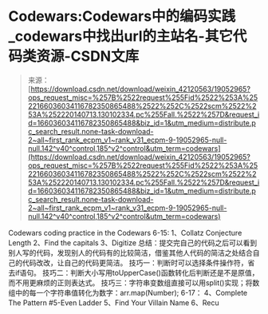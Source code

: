 <!--yml
category: codewars
date: 2022-08-13 11:27:13
-->

# Codewars:Codewars中的编码实践_codewars中找出url的主站名-其它代码类资源-CSDN文库

> 来源：[https://download.csdn.net/download/weixin_42120563/19052965?ops_request_misc=%257B%2522request%255Fid%2522%253A%2522166036034116782350865488%2522%252C%2522scm%2522%253A%252220140713.130102334.pc%255Fall.%2522%257D&request_id=166036034116782350865488&biz_id=1&utm_medium=distribute.pc_search_result.none-task-download-2~all~first_rank_ecpm_v1~rank_v31_ecpm-9-19052965-null-null.142^v40^control,185^v2^control&utm_term=codewars](https://download.csdn.net/download/weixin_42120563/19052965?ops_request_misc=%257B%2522request%255Fid%2522%253A%2522166036034116782350865488%2522%252C%2522scm%2522%253A%252220140713.130102334.pc%255Fall.%2522%257D&request_id=166036034116782350865488&biz_id=1&utm_medium=distribute.pc_search_result.none-task-download-2~all~first_rank_ecpm_v1~rank_v31_ecpm-9-19052965-null-null.142^v40^control,185^v2^control&utm_term=codewars)

Codewars coding practice in the Codewars 6-15: 1、Collatz Conjecture Length 2、Find the capitals 3、Digitize 总结：提交完自己的代码之后可以看到别人写的代码，发现别人的代码有的比较简洁，借鉴其他人代码的简洁之处结合自己的代码改改，让自己的代码更简洁。 技巧一：判断时可以选择条件操作符，省去if语句。 技巧二：判断大小写用toUpperCase()函数转化后判断还是不是原值，而不用更麻烦的正则表达式。 技巧三：字符串变数组直接可以用split()实现；将数组中的每一个字符串值转化为数字：arr.map(Number); 6-17： 4、Complete The Pattern #5-Even Ladder 5、Find Your Villain Name 6、Recu